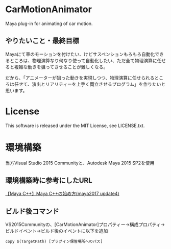 # CarMotionAnimator
Maya plug-in for animating of car motion.

## やりたいこと・最終目標
Mayaにて車のモーションを付けたい、けどサスペンションもろもろ自動化できるところは、物理演算なり何なり使って自動化したい、ただ全て物理演算に任せると複雑な動きを狙ってさせることが難しくなる。

だから、「アニメーターが狙った動きを実現しつつ、物理演算に任せられるところは任せて、演出とリアリティーを上手く両立させるプログラム」を作りたいと思います。

# License
This software is released under the MIT License, see LICENSE.txt.

# 環境構築
当方Visual Studio 2015 Communityと、Autodesk Maya 2015 SP2を使用

## 環境構築時に参考にしたURL
[【Maya C++】Maya C++の始め方(maya2017 update4)](https://unpyside.wixsite.com/unpyside/single-post/2017/07/03/%E3%80%90Maya-C%E3%80%91Maya-C%E3%81%AE%E5%A7%8B%E3%82%81%E6%96%B9maya2017-update4)

## ビルド後コマンド
VS2015Communityの、[CarMotionAnimator]プロパティー->構成プロパティ->ビルドイベント->ビルド後のイベントに以下を追加

```
copy $(TargetPath) [プラグイン保管場所へのパス]
```


